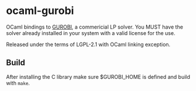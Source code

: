 # ocaml-gurobi

OCaml bindings to [GUROBI](http://www.gurobi.com/products/gurobi-optimizer), a commericial LP
solver. You MUST have the solver already installed in your system with a valid license for the use.

Released under the terms of LGPL-2.1 with OCaml linking exception.

Build
-----

After installing the C library make sure $GUROBI_HOME is defined and build with `make`.
